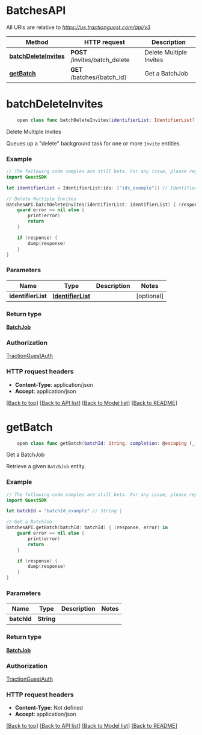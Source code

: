 # BatchesAPI

All URIs are relative to *https://us.tractionguest.com/api/v3*

Method | HTTP request | Description
------------- | ------------- | -------------
[**batchDeleteInvites**](BatchesAPI.md#batchdeleteinvites) | **POST** /invites/batch_delete | Delete Multiple Invites
[**getBatch**](BatchesAPI.md#getbatch) | **GET** /batches/{batch_id} | Get a BatchJob


# **batchDeleteInvites**
```swift
    open class func batchDeleteInvites(identifierList: IdentifierList? = nil, completion: @escaping (_ data: BatchJob?, _ error: Error?) -> Void)
```

Delete Multiple Invites

Queues up a \"delete\" background task for one or more `Invite` entities.

### Example 
```swift
// The following code samples are still beta. For any issue, please report via http://github.com/OpenAPITools/openapi-generator/issues/new
import GuestSDK

let identifierList = IdentifierList(ids: ["ids_example"]) // IdentifierList |  (optional)

// Delete Multiple Invites
BatchesAPI.batchDeleteInvites(identifierList: identifierList) { (response, error) in
    guard error == nil else {
        print(error)
        return
    }

    if (response) {
        dump(response)
    }
}
```

### Parameters

Name | Type | Description  | Notes
------------- | ------------- | ------------- | -------------
 **identifierList** | [**IdentifierList**](IdentifierList.md) |  | [optional] 

### Return type

[**BatchJob**](BatchJob.md)

### Authorization

[TractionGuestAuth](../README.md#TractionGuestAuth)

### HTTP request headers

 - **Content-Type**: application/json
 - **Accept**: application/json

[[Back to top]](#) [[Back to API list]](../README.md#documentation-for-api-endpoints) [[Back to Model list]](../README.md#documentation-for-models) [[Back to README]](../README.md)

# **getBatch**
```swift
    open class func getBatch(batchId: String, completion: @escaping (_ data: BatchJob?, _ error: Error?) -> Void)
```

Get a BatchJob

Retrieve a given `BatchJob` entity.

### Example 
```swift
// The following code samples are still beta. For any issue, please report via http://github.com/OpenAPITools/openapi-generator/issues/new
import GuestSDK

let batchId = "batchId_example" // String | 

// Get a BatchJob
BatchesAPI.getBatch(batchId: batchId) { (response, error) in
    guard error == nil else {
        print(error)
        return
    }

    if (response) {
        dump(response)
    }
}
```

### Parameters

Name | Type | Description  | Notes
------------- | ------------- | ------------- | -------------
 **batchId** | **String** |  | 

### Return type

[**BatchJob**](BatchJob.md)

### Authorization

[TractionGuestAuth](../README.md#TractionGuestAuth)

### HTTP request headers

 - **Content-Type**: Not defined
 - **Accept**: application/json

[[Back to top]](#) [[Back to API list]](../README.md#documentation-for-api-endpoints) [[Back to Model list]](../README.md#documentation-for-models) [[Back to README]](../README.md)

